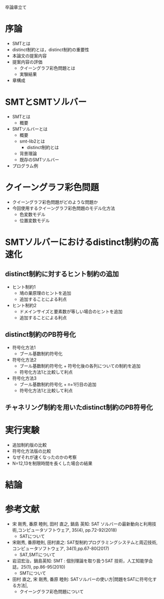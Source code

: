 卒論章立て

# 序論
+ SMTとは
+ distinct制約とは，distinct制約の重要性
+ 本論文の提案内容
+ 提案内容の評価
  + クイーングラフ彩色問題とは
  + 実験結果
+ 章構成


# SMTとSMTソルバー
+ SMTとは
    + 概要
+ SMTソルバーとは
    + 概要
    + smt-lib2とは
        + distinct制約とは
    + 背景理論
    + 既存のSMTソルバー
+ プログラム例

# クイーングラフ彩色問題
+ クイーングラフ彩色問題がどのような問題か
+ 今回使用するクイーングラフ彩色問題のモデル化方法
    + 色変数モデル
    + 位置変数モデル

# SMTソルバーにおけるdistinct制約の高速化

## distinct制約に対するヒント制約の追加

+ ヒント制約1
    + 鳩の巣原理のヒントを追加
    + 追加することによる利点
+ ヒント制約2
    + ドメインサイズと要素数が等しい場合のヒントを追加
    + 追加することによる利点

## distinct制約のPB符号化 

+ 符号化方法1
    + ブール基数制約符号化
+ 符号化方法2
    + ブール基数制約符号化 + 符号化後の各列についての制約を追加
    + 符号化方法1と比較して利点
+ 符号化方法3
    + ブール基数制約符号化 + n+1行目の追加
    + 符号化方法1と比較して利点

## チャネリング制約を用いたdistinct制約のPB符号化



# 実行実験
+ 追加制約版の比較
+ 符号化方法版の比較
+ なぜそれが速くなったのかの考察
+ N=12,13を制限時間を長くした場合の結果

# 結論

# 参考文献
+ 宋 剛秀, 番原 睦則, 田村 直之, 鍋島 英知: SAT ソルバーの最新動向と利用技術,コンピュータソフトウェア, 35(4), pp.72-92(2018)
    + SATについて
+ 宋剛秀, 番原睦則, 田村直之: SAT型制約プログラミングシステムと周辺技術, コンピュータソフトウェア, 34(1),pp.67-80(2017)
    + SAT,SMTについて
+ 岩沼宏治，鍋島英知: SMT : 個別理論を取り扱うSAT 技術，人工知能学会誌，25(1), pp.86-95(2010)
    + SMTについて
+ 田村 直之, 宋 剛秀, 番原 睦則: SATソルバーの使い方|問題をSATに符号化する方法|,
    + クイーングラフ彩色問題について
